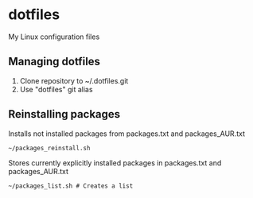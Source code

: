 # dotfiles

My Linux configuration files

## Managing dotfiles

1. Clone repository to ~/.dotfiles.git
1. Use "dotfiles" git alias 

## Reinstalling packages

Installs not installed packages from packages.txt and packages_AUR.txt

```
~/packages_reinstall.sh
```

Stores currently explicitly installed packages in packages.txt and packages_AUR.txt

```
~/packages_list.sh # Creates a list 
```

